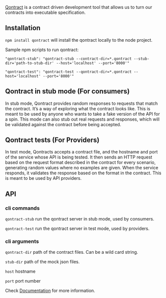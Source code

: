 [Qontract](https://qontract.run/) is a contract driven development tool that allows us to turn our contracts into executable specification.

## Installation
`npm install qontract`  will install the qontract locally to the node project.

Sample npm scripts to run qontract:

`"qontract-stub": "qontract-stub --contract-dir=*.qontract --stub-dir='path-to-stub-dir' --host='localhost' --port='8000'"`

`"qontract-test": "qontract-test --qontract-dir=*.qontract --host='localhost' --port='8000'"`

## Qontract in stub mode (For consumers)

In stub mode, Qontract provides random responses to requests that match the contract. It’s a way of exploring what the contract looks like.
This is meant to be used by anyone who wants to take a fake version of the API for a spin.
This mode can also stub out real requests and responses, which will be validated against the contract before being accepted.

## Qontract tests (For Providers)

In test mode, Qontracts accepts a contract file, and the hostname and port of the service whose API is being tested. It then sends an HTTP request based on the request format described in the contract for every scenario, generating random values where no examples are given. When the service responds, it validates the response based on the format in the contract.
This is meant to be used by API providers.

## API

### cli commands

`qontract-stub` run the qontract server in stub mode, used by consumers.

`qontract-test` run the qontract server in test mode, used by providers.

### cli arguments

`qontract-dir` path of the contract files. Can be a wild card string.

`stub-dir` path of the mock json files.

`host` hostname

`port` port number

Check [Documentation](https://qontract.run/documentation.html) for more information.

